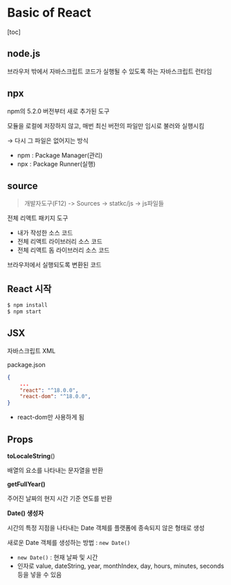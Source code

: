 # Basic of React

[toc]

## node.js

브라우저 밖에서 자바스크립트 코드가 실행될 수 있도록 하는 자바스크립트 런타임



## npx

npm의 5.2.0 버전부터 새로 추가된 도구

모듈을 로컬에 저장하지 않고, 매번 최신 버전의 파일만 임시로 불러와 실행시킴

→ 다시 그 파일은 없어지는 방식

- npm : Package Manager(관리)
- npx : Package Runner(실행)



## source

> 개발자도구(F12) -> Sources -> statkc/js -> js파일들

전체 리액트 패키지 도구

- 내가 작성한 소스 코드
- 전체 리액트 라이브러리 소스 코드
- 전체 리액트 돔 라이브러리 소스 코드

브라우저에서 실행되도록 변환된 코드



## React 시작

```bash
$ npm install
$ npm start
```



## JSX

자바스크립트 XML

package.json

```json
{
    ...
    "react": "^18.0.0",
    "react-dom": "^18.0.0",
}
```

- react-dom만 사용하게 됨



## Props



**toLocaleString**()

배열의 요소를 나타내는 문자열을 반환



**getFullYear()**

주어진 날짜의 현지 시간 기준 연도를 반환



**Date() 생성자**

시간의 특정 지점을 나타내는 Date 객체를 플랫폼에 종속되지 않은 형태로 생성

새로운 Date 객체를 생성하는 방법 : `new Date()`

- `new Date()` : 현재 날짜 및 시간
- 인자로 value, dateString, year, monthIndex, day, hours, minutes, seconds 등을 넣을 수 있음
